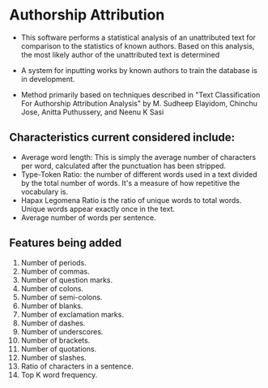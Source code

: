 # Authorship Attribution
* This software performs a statistical analysis of an unattributed text for comparison to the statistics of known authors. Based on this analysis, the most likely author of the unattributed text is determined 

* A system for inputting works by known authors to train the database is in development.

* Method primarily based on techniques described in "Text Classification For Authorship Attribution Analysis" by M. Sudheep Elayidom, Chinchu Jose, Anitta Puthussery, and Neenu K Sasi

## Characteristics current considered include:
* Average word length: This is simply the average number of characters per word, calculated after the punctuation has been stripped.
* Type-Token Ratio: the number of different words used in a text divided by the total number of words. It's a measure of how repetitive the vocabulary is. 
* Hapax Legomena Ratio is the ratio of unique words to total words. Unique words appear exactly once in the text.
* Average number of words per sentence. 

## Features being added
1. Number of periods.
2. Number of commas.
3. Number of question marks.
4. Number of colons.
5. Number of semi-colons.
6. Number of blanks.
7. Number of exclamation marks.
8. Number of dashes.
9. Number of underscores.
10. Number of brackets.
11. Number of quotations.
12. Number of slashes.
13. Ratio of characters in a sentence.
14. Top K word frequency.
